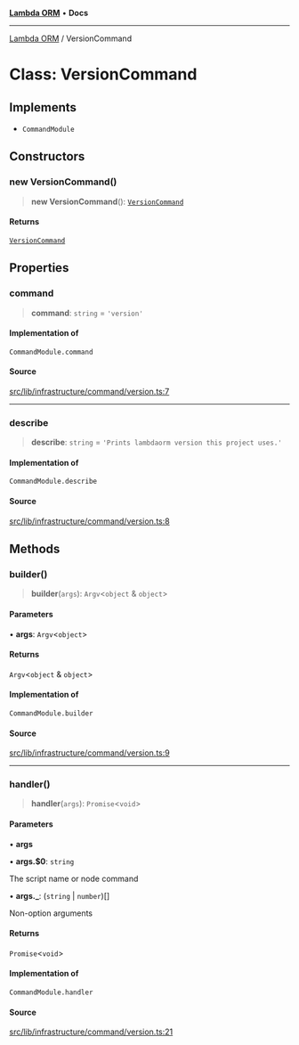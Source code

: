 [**Lambda ORM**](../README.md) • **Docs**

***

[Lambda ORM](../README.md) / VersionCommand

# Class: VersionCommand

## Implements

- `CommandModule`

## Constructors

### new VersionCommand()

> **new VersionCommand**(): [`VersionCommand`](VersionCommand.md)

#### Returns

[`VersionCommand`](VersionCommand.md)

## Properties

### command

> **command**: `string` = `'version'`

#### Implementation of

`CommandModule.command`

#### Source

[src/lib/infrastructure/command/version.ts:7](https://github.com/lambda-orm/lambdaorm-cli/blob/3dd4e71487d712defd5e9b16aec23b71ec8cb5c4/src/lib/infrastructure/command/version.ts#L7)

***

### describe

> **describe**: `string` = `'Prints lambdaorm version this project uses.'`

#### Implementation of

`CommandModule.describe`

#### Source

[src/lib/infrastructure/command/version.ts:8](https://github.com/lambda-orm/lambdaorm-cli/blob/3dd4e71487d712defd5e9b16aec23b71ec8cb5c4/src/lib/infrastructure/command/version.ts#L8)

## Methods

### builder()

> **builder**(`args`): `Argv`\<`object` & `object`\>

#### Parameters

• **args**: `Argv`\<`object`\>

#### Returns

`Argv`\<`object` & `object`\>

#### Implementation of

`CommandModule.builder`

#### Source

[src/lib/infrastructure/command/version.ts:9](https://github.com/lambda-orm/lambdaorm-cli/blob/3dd4e71487d712defd5e9b16aec23b71ec8cb5c4/src/lib/infrastructure/command/version.ts#L9)

***

### handler()

> **handler**(`args`): `Promise`\<`void`\>

#### Parameters

• **args**

• **args.$0**: `string`

The script name or node command

• **args.\_**: (`string` \| `number`)[]

Non-option arguments

#### Returns

`Promise`\<`void`\>

#### Implementation of

`CommandModule.handler`

#### Source

[src/lib/infrastructure/command/version.ts:21](https://github.com/lambda-orm/lambdaorm-cli/blob/3dd4e71487d712defd5e9b16aec23b71ec8cb5c4/src/lib/infrastructure/command/version.ts#L21)
